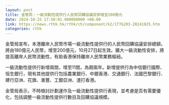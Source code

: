 ```yaml
---
layout: post
title: 金管局：一級流動性提供行人民幣回購協議安排增至200億元
date: 2024-10-25 17:50:01.000000000 +08:00
link: https://news.rthk.hk/rthk/ch/component/k2/1776203-20241025.htm
categories: rthk
---
```


金管局宣布，本港離岸人民幣市場一級流動性提供行的人民幣回購協議安排總額，將由180億元人民幣，增至200億元，10月27日起生效。擴大一級流動性安排，將提高離岸人民幣流動性，有助香港保持離岸人民幣業務樞紐。

一級流動性提供行新增兩間，增至11間，為期兩年。新增提供行為中信銀行國際、恒生銀行，現有其他提供行包括農業銀行、中銀香港、交通銀行、法國巴黎銀行、建行亞洲、花旗、滙豐、工銀亞洲、渣打香港。

金管局表示，不時檢討計劃運作及一級流動性提供行表現，並考慮是否有需要優化，包括調整一級流動性提供行數目及回購協議規模。
